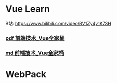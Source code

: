# Vue Learn
B站: https://www.bilibili.com/video/BV1Zy4y1K7SH  

### [pdf 前端技术_Vue全家桶](res/files/尚硅谷_前端技术_Vue全家桶.pdf)  

### [md 前端技术_Vue全家桶](md/vue3快速上手.md)

# WebPack 
